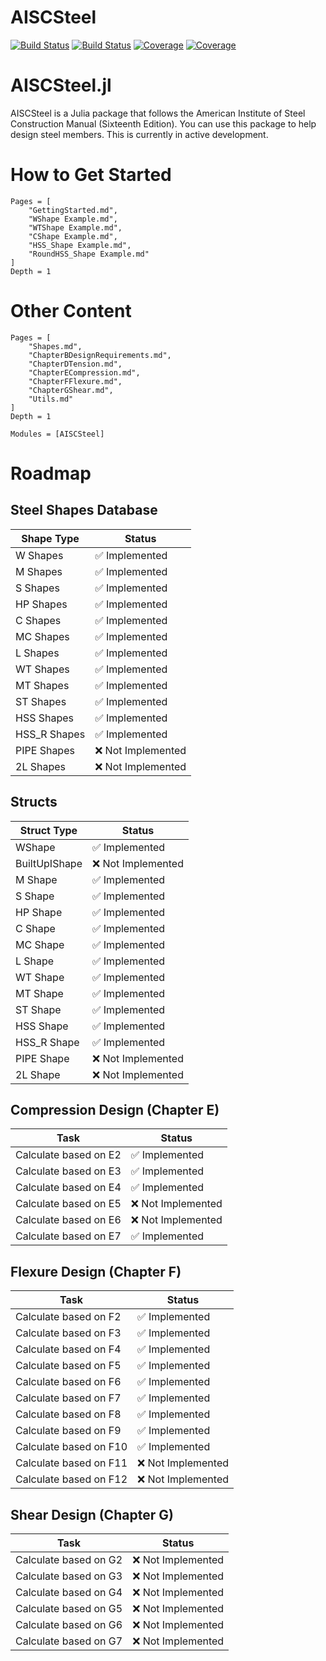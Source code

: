 # AISCSteel

[![Build Status](https://github.com/co1emi11er2/AISCSteel.jl/actions/workflows/CI.yml/badge.svg?branch=main)](https://github.com/co1emi11er2/AISCSteel.jl/actions/workflows/CI.yml?query=branch%3Amain)
[![Build Status](https://ci.appveyor.com/api/projects/status/github/co1emi11er2/AISCSteel.jl?svg=true)](https://ci.appveyor.com/project/co1emi11er2/AISCSteel-jl)
[![Coverage](https://codecov.io/gh/co1emi11er2/AISCSteel.jl/branch/main/graph/badge.svg)](https://codecov.io/gh/co1emi11er2/AISCSteel.jl)
[![Coverage](https://coveralls.io/repos/github/co1emi11er2/AISCSteel.jl/badge.svg?branch=main)](https://coveralls.io/github/co1emi11er2/AISCSteel.jl?branch=main)

# AISCSteel.jl

AISCSteel is a Julia package that follows the American Institute of Steel Construction Manual (Sixteenth Edition). You can use this package to help design steel members. This is currently in active development.

# How to Get Started

```@contents
Pages = [
    "GettingStarted.md",
    "WShape Example.md",
    "WTShape Example.md",
    "CShape Example.md",
    "HSS_Shape Example.md",
    "RoundHSS_Shape Example.md"
]
Depth = 1
```

# Other Content

```@contents
Pages = [
    "Shapes.md",
    "ChapterBDesignRequirements.md",
    "ChapterDTension.md",
    "ChapterECompression.md",
    "ChapterFFlexure.md",
    "ChapterGShear.md",
    "Utils.md"
]
Depth = 1
```

```@autodocs
Modules = [AISCSteel]
```

# Roadmap

## Steel Shapes Database

| Shape Type    | Status      |
|---------------|-------------|
| W Shapes      | ✅ Implemented |
| M Shapes      | ✅ Implemented |
| S Shapes      | ✅ Implemented |
| HP Shapes     | ✅ Implemented |
| C Shapes      | ✅ Implemented |
| MC Shapes     | ✅ Implemented |
| L Shapes      | ✅ Implemented |
| WT Shapes     | ✅ Implemented |
| MT Shapes     | ✅ Implemented |
| ST Shapes     | ✅ Implemented |
| HSS Shapes    | ✅ Implemented |
| HSS_R Shapes  | ✅ Implemented |
| PIPE Shapes   | ❌ Not Implemented |
| 2L Shapes     | ❌ Not Implemented |

## Structs

| Struct Type        | Status      |
|--------------------|-------------|
| WShape             | ✅ Implemented |
| BuiltUpIShape      | ❌ Not Implemented |
| M Shape            | ✅ Implemented |
| S Shape            | ✅ Implemented |
| HP Shape           | ✅ Implemented |
| C Shape            | ✅ Implemented |
| MC Shape           | ✅ Implemented |
| L Shape            | ✅ Implemented |
| WT Shape           | ✅ Implemented |
| MT Shape           | ✅ Implemented |
| ST Shape           | ✅ Implemented |
| HSS Shape          | ✅ Implemented |
| HSS_R Shape        | ✅ Implemented |
| PIPE Shape         | ❌ Not Implemented |
| 2L Shape           | ❌ Not Implemented |

## Compression Design (Chapter E)

| Task                          | Status      |
|-------------------------------|-------------|
| Calculate based on E2         | ✅ Implemented |
| Calculate based on E3         | ✅ Implemented |
| Calculate based on E4         | ✅ Implemented |
| Calculate based on E5         | ❌ Not Implemented |
| Calculate based on E6         | ❌ Not Implemented |
| Calculate based on E7         | ✅ Implemented |

## Flexure Design (Chapter F)

| Task                          | Status      |
|-------------------------------|-------------|
| Calculate based on F2         | ✅ Implemented |
| Calculate based on F3         | ✅ Implemented |
| Calculate based on F4         | ✅ Implemented |
| Calculate based on F5         | ✅ Implemented |
| Calculate based on F6         | ✅ Implemented |
| Calculate based on F7         | ✅ Implemented |
| Calculate based on F8         | ✅ Implemented |
| Calculate based on F9         | ✅ Implemented |
| Calculate based on F10        | ✅ Implemented |
| Calculate based on F11        | ❌ Not Implemented |
| Calculate based on F12        | ❌ Not Implemented |

## Shear Design (Chapter G)

| Task                          | Status      |
|-------------------------------|-------------|
| Calculate based on G2         | ❌ Not Implemented |
| Calculate based on G3         | ❌ Not Implemented |
| Calculate based on G4         | ❌ Not Implemented |
| Calculate based on G5         | ❌ Not Implemented |
| Calculate based on G6         | ❌ Not Implemented |
| Calculate based on G7         | ❌ Not Implemented |

